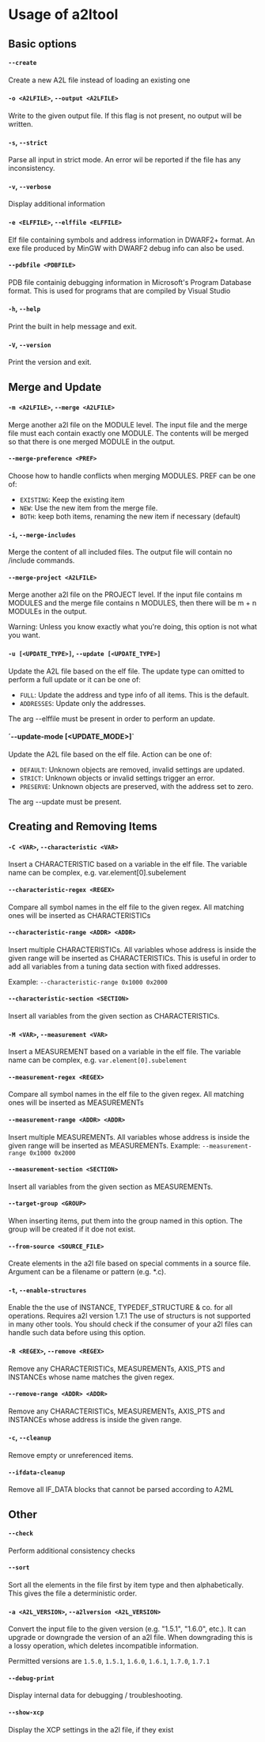 # Usage of a2ltool

## Basic options

#### `--create`

Create a new A2L file instead of loading an existing one

#### `-o <A2LFILE>`, `--output <A2LFILE>`

Write to the given output file. If this flag is not present, no output will be written.

#### `-s`, `--strict`

Parse all input in strict mode. An error wil be reported if the file has any inconsistency.

#### `-v`, `--verbose`

Display additional information

#### `-e <ELFFILE>`, `--elffile <ELFFILE>`
  
Elf file containing symbols and address information in DWARF2+ format.
An exe file produced by MinGW with DWARF2 debug info can also be used.

#### `--pdbfile <PDBFILE>`

PDB file containig debugging information in Microsoft's Program Database format.
This is used for programs that are compiled by Visual Studio

#### `-h`, `--help`

Print the built in help message and exit.

#### `-V`, `--version`

Print the version and exit.


## Merge and Update

#### `-m <A2LFILE>`, `--merge <A2LFILE>`

Merge another a2l file on the MODULE level.
The input file and the merge file must each contain exactly one MODULE.
The contents will be merged so that there is one merged MODULE in the output.

#### `--merge-preference <PREF>`

Choose how to handle conflicts when merging MODULES. PREF can be one of:

- `EXISTING`: Keep the existing item
- `NEW`: Use the new item from the merge file.
- `BOTH`: keep both items, renaming the new item if necessary (default)

#### `-i`, `--merge-includes`

Merge the content of all included files. The output file will contain no /include commands.

#### `--merge-project <A2LFILE>`

Merge another a2l file on the PROJECT level.
If the input file contains m MODULES and the merge file contains n MODULES, then there will be m + n MODULEs in the output.

Warning: Unless you know exactly what you're doing, this option is not what you want.

#### `-u [<UPDATE_TYPE>]`, `--update [<UPDATE_TYPE>]`

Update the A2L file based on the elf file. The update type can omitted to perform a full update or it can be one of:

- `FULL`: Update the address and type info of all items. This is the default.
- `ADDRESSES`: Update only the addresses.

The arg --elffile must be present in order to perform an update.

#### ´--update-mode [<UPDATE_MODE>]`

Update the A2L file based on the elf file. Action can be one of:

- `DEFAULT`: Unknown objects are removed, invalid settings are updated.
- `STRICT`: Unknown objects or invalid settings trigger an error.
- `PRESERVE`: Unknown objects are preserved, with the address set to zero.

The arg --update must be present.


## Creating and Removing Items

#### `-C <VAR>`, `--characteristic <VAR>`

Insert a CHARACTERISTIC based on a variable in the elf file. The variable name can be complex, e.g. var.element[0].subelement

#### `--characteristic-regex <REGEX>`

Compare all symbol names in the elf file to the given regex. All matching ones will be inserted as CHARACTERISTICs

#### `--characteristic-range <ADDR> <ADDR>`

Insert multiple CHARACTERISTICs. All variables whose address is inside the given range will be inserted as CHARACTERISTICs.
This is useful in order to add all variables from a tuning data section with fixed addresses.

Example: `--characteristic-range 0x1000 0x2000`

#### `--characteristic-section <SECTION>`

Insert all variables from the given section as CHARACTERISTICs.

#### `-M <VAR>`, `--measurement <VAR>`

Insert a MEASUREMENT based on a variable in the elf file. The variable name can be complex, e.g. `var.element[0].subelement`

#### `--measurement-regex <REGEX>`

Compare all symbol names in the elf file to the given regex. All matching ones will be inserted as MEASUREMENTs

#### `--measurement-range <ADDR> <ADDR>`

Insert multiple MEASUREMENTs. All variables whose address is inside the given range will be inserted as MEASUREMENTs.
Example: `--measurement-range 0x1000 0x2000`

#### `--measurement-section <SECTION>`

Insert all variables from the given section as MEASUREMENTs.

#### `--target-group <GROUP>`

When inserting items, put them into the group named in this option. The group will be created if it doe not exist.

#### `--from-source <SOURCE_FILE>`

Create elements in the a2l file based on special comments in a source file. Argument can be a filename or pattern (e.g. *.c).

#### `-t`, `--enable-structures`

Enable the the use of INSTANCE, TYPEDEF_STRUCTURE & co. for all operations. Requires a2l version 1.7.1
The use of structurs is not supported in many other tools. You should check if the consumer of your a2l files can handle such data before using this option.

#### `-R <REGEX>`, `--remove <REGEX>`

Remove any CHARACTERISTICs, MEASUREMENTs, AXIS_PTS and INSTANCEs whose name matches the given regex.

#### `--remove-range <ADDR> <ADDR>`

Remove any CHARACTERISTICs, MEASUREMENTs, AXIS_PTS and INSTANCEs whose address is inside the given range.

#### `-c`, `--cleanup`

Remove empty or unreferenced items.

#### `--ifdata-cleanup`

Remove all IF_DATA blocks that cannot be parsed according to A2ML


## Other

#### `--check`

Perform additional consistency checks

#### `--sort`

Sort all the elements in the file first by item type and then alphabetically.
This gives the file a deterministic order.

#### `-a <A2L_VERSION>`, `--a2lversion <A2L_VERSION>`

Convert the input file to the given version (e.g. "1.5.1", "1.6.0", etc.).
It can upgrade or downgrade the version of an a2l file.
When downgrading this is a lossy operation, which deletes incompatible information.

Permitted versions are `1.5.0`, `1.5.1`, `1.6.0`, `1.6.1`, `1.7.0`, `1.7.1`

#### `--debug-print`

Display internal data for debugging / troubleshooting.

#### `--show-xcp`

Display the XCP settings in the a2l file, if they exist
